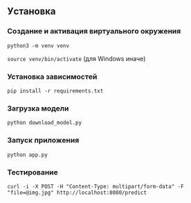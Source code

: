 ## Уcтановка 

### Создание и активация виртуального окружения
`python3 -m venv venv`

`source venv/bin/activate` (для Windows иначе)

### Установка зависимостей
`pip install -r requirements.txt`

### Загрузка модели
`python download_model.py`

### Запуск приложения
`python app.py`

### Тестирование
`curl -i -X POST -H "Content-Type: multipart/form-data" -F "file=@img.jpg" http://localhost:8080/predict`